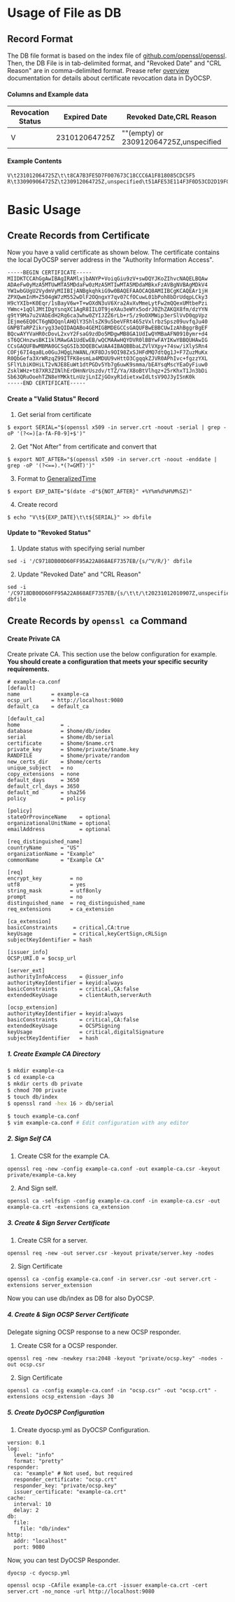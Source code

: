 # Usage of File as DB

## Record Format
The DB file format is based on the index file of [github.com/openssl/openssl]('https://github.com/openssl/openssl').
Then, the DB File is in tab-delimited format, and "Revoked Date" and "CRL
 Reason" are in comma-delimited format.
Prease refer [overview](overview.md) documentation for details about certificate revocation data in DyOCSP.
#### Columns and Example data
|Revocation Status|Expired Date|Revoked Date,CRL Reason|Serial Number|
| ----------- | ----------- | ----------- | ----------- |
|V|231012064725Z|""(empty) or 230912064725Z,unspecified|51AFE53E114F3F0D53CD2|

#### Example Contents
```
V\t231012064725Z\t\t8CA7B3FE5D7F007673C18CCC6A1F818085CDC5F5
R\t330909064725Z\t230912064725Z,unspecified\t51AFE53E114F3F0D53CD2D19F0E021BEFA3A7B97
```

# Basic Usage
## Create Records from Certificate
Now you have a valid certificate as shown below. The certificate contains the
 local DyOCSP server address in the "Authority Information Access".
```pem
-----BEGIN CERTIFICATE-----
MIIDKTCCAhGgAwIBAgIRAMlxjbANYP+VoiqGiu9zV+swDQYJKoZIhvcNAQELBQAw
ADAeFw0yMzA5MTUwMTA5MDdaFw0zMzA5MTIwMTA5MDdaMBkxFzAVBgNVBAgMDkV4
YW1wbGUgU2VydmVyMIIBIjANBgkqhkiG9w0BAQEFAAOCAQ8AMIIBCgKCAQEAr1jH
ZPXQwmInM+Z504gW7zM552wDlF2OQngxY7qv07CfOCuwL01bPoh8bDrUdqpLCky3
H9cYXIb+K0Eqr/1sBayV6w+T+wOXdN3uV6Xra2AvXvMmeLytFw2mQQexUMtbePzi
YWmc+1qQlJMtIDgYsnqXC1AgR8IILOT9jeXAu3eWYx5odrJ0ZhZAKQX8fm/dzYYN
g9tY9Ma7u2VAbEdH2Rq6ca3whw0ZYIJZZ6rLb+r5/z9oOXMWip3erSlVvD0qpVpz
IEjme6EQ0CT6gNDQqnlAHQlY3ShlsZK9u5beVFRt465zVxlrbzSpsz09uvfqJu40
GNPBTaRPZikryg33eQIDAQABo4GEMIGBMDEGCCsGAQUFBwEBBCUwIzAhBggrBgEF
BQcwAYYVaHR0cDovL2xvY2FsaG9zdDo5MDgwMB8GA1UdIwQYMBaAFN0910ymr+d4
sT6QCHnzwsBKI1klMAwGA1UdEwEB/wQCMAAwHQYDVR0lBBYwFAYIKwYBBQUHAwIG
CCsGAQUFBwMBMA0GCSqGSIb3DQEBCwUAA4IBAQBBbaLZVlVXpy+74sw/iXlySRn4
COFj67I4qa8Lo0GuJHQgLhWANL/KF8DJs9OI98ZxSJHFdMQ7dtQg1J+F7ZuzMuKx
R0QbGefa3XrWRzqZ99ITFK8esmLa4MDUU9vHttO3CgqqkZJVR0APhIvc+fgzzYXL
SFlYLbiKOHiLT2vNJE8EuWt1dtPGDv5Yb7g6uwK9smma/bEAYsqMscYEaOyFiuw0
ZsklWHz+t87XR3ZINlhErDHnNrUszdv/tTZ/Ya/X8oBtVlhqz+25rKhxT1Jn3bDi
Sb63QRuOoehTZN8eYMKktLnUzjLnIZjGOxyR1dietxwIdLtsV9OJ3yISnK0k
-----END CERTIFICATE-----
```

#### Create a "Valid Status" Record
1. Get serial from certificate
```
$ export SERIAL="$(openssl x509 -in server.crt -noout -serial | grep -oP '(?<=)[a-fA-F0-9]+$')"
```
2. Get "Not After" from certificate and convert that
```
$ export NOT_AFTER="$(openssl x509 -in server.crt -noout -enddate | grep -oP '(?<==).*(?=GMT)')"
```
3. Format to [GeneralizedTime](https://www.rfc-editor.org/rfc/rfc5280#section-4.1.2.5.2)
```
$ export EXP_DATE="$(date -d"${NOT_AFTER}" +%Y%m%d%H%M%SZ)"
```
4. Create record
```
$ echo "V\t${EXP_DATE}\t\t${SERIAL}" >> dbfile
```

#### Update to "Revoked Status"
1. Update status with specifying serial number
```
sed -i '/C9718DB00D60FF95A22A868AEF7357EB/{s/^V/R/}' dbfile
```
2. Update "Revoked Date" and "CRL Reason"
```
sed -i '/C9718DB00D60FF95A22A868AEF7357EB/{s/\t\t/\t20231012010907Z,unspecified\t/}' dbfile
```

## Create Records by `openssl ca` Command
#### Create Private CA
Create private CA.
This section use the below configuration for example.
__You should create a configuration that meets your specific security requirements.__
```
# example-ca.conf
[default]
name          = example-ca
ocsp_url      = http://localhost:9080
default_ca    = default_ca

[default_ca]
home             = .
database         = $home/db/index
serial           = $home/db/serial
certificate      = $home/$name.crt
private_key      = $home/private/$name.key
RANDFILE         = $home/private/random
new_certs_dir    = $home/certs
unique_subject   = no
copy_extensions  = none
default_days     = 3650
default_crl_days = 3650
default_md       = sha256
policy           = policy

[policy]
stateOrProvinceName    = optional
organizationalUnitName = optional
emailAddress           = optional

[req_distinguished_name]
countryName      = "US"
organizationName = "Example"
commonName       = "Example CA"

[req]
encrypt_key         = no
utf8                = yes
string_mask         = utf8only
prompt              = no
distinguished_name  = req_distinguished_name
req_extensions      = ca_extension

[ca_extension]
basicConstraints     = critical,CA:true
keyUsage             = critical,keyCertSign,cRLSign
subjectKeyIdentifier = hash

[issuer_info]
OCSP;URI.0 = $ocsp_url

[server_ext]
authorityInfoAccess    = @issuer_info
authorityKeyIdentifier = keyid:always
basicConstraints       = critical,CA:false
extendedKeyUsage       = clientAuth,serverAuth

[ocsp_extension]
authorityKeyIdentifier = keyid:always
basicConstraints       = critical,CA:false
extendedKeyUsage       = OCSPSigning
keyUsage               = critical,digitalSignature
subjectKeyIdentifier   = hash
```

##### 1. Create Example CA Directory
```bash
$ mkdir example-ca
$ cd example-ca
$ mkdir certs db private
$ chmod 700 private
$ touch db/index
$ openssl rand -hex 16 > db/serial

$ touch example-ca.conf
$ vim example-ca.conf # Edit configuration with any editor
```

##### 2. Sign Self CA
1. Create CSR for the example CA.
```
openssl req -new -config example-ca.conf -out example-ca.csr -keyout private/example-ca.key
```
2. And Sign self.
```
openssl ca -selfsign -config example-ca.conf -in example-ca.csr -out example-ca.crt -extensions ca_extension
```

##### 3. Create & Sign Server Certificate
1. Create CSR for a server.
```
openssl req -new -out server.csr -keyout private/server.key -nodes
```
2. Sign Certificate
```
openssl ca -config example-ca.conf -in server.csr -out server.crt -extensions server_extension
```
Now you can use db/index as DB for also DyOCSP.

##### 4. Create & Sign OCSP Server Certificate
Delegate signing OCSP response to a new OCSP responder.
1. Create CSR for a OCSP responder.
```
openssl req -new -newkey rsa:2048 -keyout "private/ocsp.key" -nodes -out ocsp.csr
```
2. Sign Certificate
```
openssl ca -config example-ca.conf -in "ocsp.csr" -out "ocsp.crt" -extensions ocsp_extension -days 30
```

##### 5. Create DyOCSP Configuration
1. Create dyocsp.yml as DyOCSP Configuration.
```
version: 0.1
log:
  level: "info"
  format: "pretty"
responder:
  ca: "example" # Not used, but required
  responder_certificate: "ocsp.crt"
  responder_key: "private/ocsp.key"
  issuer_certificate: "example-ca.crt"
cache:
  interval: 10
  delay: 2
db:
  file:
    file: "db/index"
http:
  addr: "localhost"
  port: 9080
```

Now, you can test DyOCSP Responder.
```
dyocsp -c dyocsp.yml
```
```
openssl ocsp -CAfile example-ca.crt -issuer example-ca.crt -cert server.crt -no_nonce -url http://localhost:9080
```
